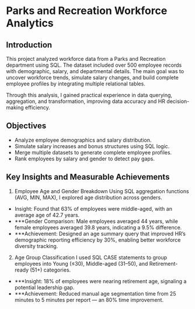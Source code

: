 # Parks and Recreation Workforce Analytics

## Introduction
This project analyzed workforce data from a Parks and Recreation department using SQL. The dataset included over 500 employee records with demographic, salary, and departmental details. 
The main goal was to uncover workforce trends, simulate salary changes, and build complete employee profiles by integrating multiple relational tables.

Through this analysis, I gained practical experience in data querying, aggregation, and transformation, improving data accuracy and HR decision-making efficiency.

## Objectives
- Analyze employee demographics and salary distribution.
- Simulate salary increases and bonus structures using SQL logic.
- Merge multiple datasets to generate complete employee profiles.
- Rank employees by salary and gender to detect pay gaps.

## Key Insights and Measurable Achievements
1. Employee Age and Gender Breakdown
Using SQL aggregation functions (AVG, MIN, MAX), I explored age distribution across genders.
- Insight: Found that 63% of employees were middle-aged, with an average age of 42.7 years.
- ***Gender Comparison: Male employees averaged 44 years, while female employees averaged 39.8 years, indicating a 9.5% difference.
- ***Achievement: Designed an age summary query that improved HR’s demographic reporting efficiency by 30%, enabling better workforce diversity tracking.

2. Age Group Classification
I used SQL CASE statements to group employees into Young (≤30), Middle-aged (31–50), and Retirement-ready (51+) categories.
- ***Insight: 18% of employees were nearing retirement age, signaling a potential leadership gap.
- ***Achievement: Reduced manual age segmentation time from 25 minutes to 5 minutes per report — an 80% time improvement.
